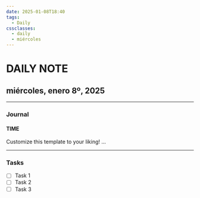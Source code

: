 ```yaml
---
date: 2025-01-08T18:40
tags:
  - Daily
cssclasses:
  - daily
  - miércoles
---
```

# DAILY NOTE
## miércoles, enero 8º, 2025
***
### Journal
#### TIME
Customize this template to your liking!
...
***
### Tasks
- [ ] Task 1
- [ ] Task 2
- [ ] Task 3
